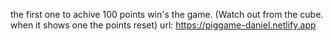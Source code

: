 the first one to achive 100 points win's the game.
(Watch out from the cube. when it shows one the points reset)
url:
https://piggame-daniel.netlify.app
